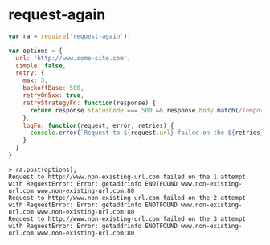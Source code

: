 # request-again

<!-- [![NPM Version][npm-image]][npm-url]
[![NPM Downloads][downloads-image]][downloads-url]
[![Test Coverage][coveralls-image]][coveralls-url] -->

```js
var ra = require('request-again');

var options = {
  url: 'http://www.some-site.com',
  simple: false,
  retry: {
    max: 3,
    backoffBase: 500,
    retryOn5xx: true,
    retryStrategyFn: function(response) {
      return response.statusCode === 500 && response.body.match(/Temporary error/);
    },
    logFn: function(request, error, retries) {
      console.error(`Request to ${request.url} failed on the ${retries} attempt with error ${error}`);
    }
  }
}
```

```log
> ra.post(options);
Request to http://www.non-existing-url.com failed on the 1 attempt with RequestError: Error: getaddrinfo ENOTFOUND www.non-existing-url.com www.non-existing-url.com:80
Request to http://www.non-existing-url.com failed on the 2 attempt with RequestError: Error: getaddrinfo ENOTFOUND www.non-existing-url.com www.non-existing-url.com:80
Request to http://www.non-existing-url.com failed on the 3 attempt with RequestError: Error: getaddrinfo ENOTFOUND www.non-existing-url.com www.non-existing-url.com:80
```